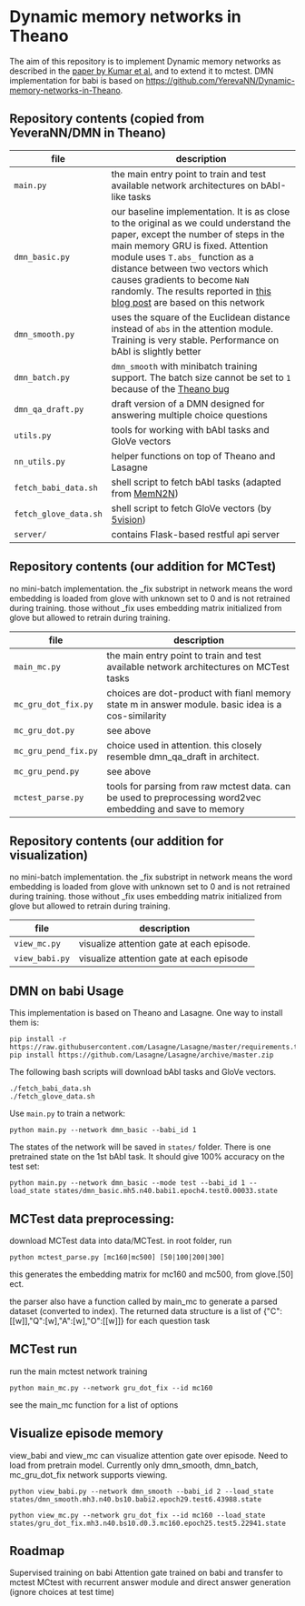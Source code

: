 # Dynamic memory networks in Theano
The aim of this repository is to implement Dynamic memory networks 
as described in the [paper by Kumar et al.](http://arxiv.org/abs/1506.07285)
and to extend it to mctest. DMN implementation for babi is based on https://github.com/YerevaNN/Dynamic-memory-networks-in-Theano.

## Repository contents (copied from YeveraNN/DMN in Theano)

| file | description |
| --- | --- |
| `main.py` | the main entry point to train and test available network architectures on bAbI-like tasks |
| `dmn_basic.py` | our baseline implementation. It is as close to the original as we could understand the paper, except the number of steps in the main memory GRU is fixed. Attention module uses `T.abs_` function as a distance between two vectors which causes gradients to become `NaN` randomly.  The results reported in [this blog post](http://yerevann.github.io/2016/02/05/implementing-dynamic-memory-networks/) are based on this network |
| `dmn_smooth.py` | uses the square of the Euclidean distance instead of `abs` in the attention module. Training is very stable. Performance on bAbI is slightly better |
| `dmn_batch.py` | `dmn_smooth` with minibatch training support. The batch size cannot be set to `1` because of the [Theano bug](https://github.com/Theano/Theano/issues/1772) | 
| `dmn_qa_draft.py` | draft version of a DMN designed for answering multiple choice questions | 
| `utils.py` | tools for working with bAbI tasks and GloVe vectors |
| `nn_utils.py` | helper functions on top of Theano and Lasagne |
| `fetch_babi_data.sh` | shell script to fetch bAbI tasks (adapted from [MemN2N](https://github.com/npow/MemN2N)) |
| `fetch_glove_data.sh` | shell script to fetch GloVe vectors (by [5vision](https://github.com/5vision/kaggle_allen)) |
| `server/` | contains Flask-based restful api server |

## Repository contents (our addition for MCTest)

no mini-batch implementation. the _fix substript in network means the word embedding is loaded from glove with unknown set to 0 and is not retrained during training. those without _fix uses embedding matrix initialized from glove but allowed to retrain during training. 

| file | description |
| --- | --- |
| `main_mc.py` | the main entry point to train and test available network architectures on MCTest tasks |
| `mc_gru_dot_fix.py` | choices are dot-product with fianl memory state m in answer module. basic idea is a cos-similarity |
| `mc_gru_dot.py`  | see above |
| `mc_gru_pend_fix.py` | choice used in attention. this closely resemble dmn_qa_draft in architect. | 
| `mc_gru_pend.py` | see above | 
| `mctest_parse.py` | tools for parsing from raw mctest data. can be used to preprocessing word2vec embedding and save to memory |

## Repository contents (our addition for visualization)

no mini-batch implementation. the _fix substript in network means the word embedding is loaded from glove with unknown set to 0 and is not retrained during training. those without _fix uses embedding matrix initialized from glove but allowed to retrain during training. 

| file | description |
| --- | --- |
| `view_mc.py` | visualize attention gate at each episode. |
| `view_babi.py` | visualize attention gate at each episode |

## DMN on babi Usage

This implementation is based on Theano and Lasagne. One way to install them is:

    pip install -r https://raw.githubusercontent.com/Lasagne/Lasagne/master/requirements.txt
    pip install https://github.com/Lasagne/Lasagne/archive/master.zip

The following bash scripts will download bAbI tasks and GloVe vectors.

    ./fetch_babi_data.sh
    ./fetch_glove_data.sh

Use `main.py` to train a network:

    python main.py --network dmn_basic --babi_id 1

The states of the network will be saved in `states/` folder. 
There is one pretrained state on the 1st bAbI task. It should give 100% accuracy on the test set:

    python main.py --network dmn_basic --mode test --babi_id 1 --load_state states/dmn_basic.mh5.n40.babi1.epoch4.test0.00033.state

## MCTest data preprocessing:
download MCTest data into data/MCTest.
in root folder, run
    
    python mctest_parse.py [mc160|mc500] [50|100|200|300]
    
this generates the embedding matrix for mc160 and mc500, from glove.[50] ect.

the parser also have a function called by main_mc to generate a parsed dataset (converted to index). The returned data structure is a list of {"C":[[w]],"Q":[w],"A":[w],"O":[[w]]} for each question task

## MCTest run
run the main mctest network training
    
    python main_mc.py --network gru_dot_fix --id mc160

see the main_mc function for a list of options

## Visualize episode memory
view_babi and view_mc can visualize attention gate over episode. Need to load from pretrain model. Currently only dmn_smooth, dmn_batch, mc_gru_dot_fix network supports viewing.

    python view_babi.py --network dmn_smooth --babi_id 2 --load_state states/dmn_smooth.mh3.n40.bs10.babi2.epoch29.test6.43988.state
    
    python view_mc.py --network gru_dot_fix --id mc160 --load_state states/gru_dot_fix.mh3.n40.bs10.d0.3.mc160.epoch25.test5.22941.state
    
## Roadmap

Supervised training on babi
Attention gate trained on babi and transfer to mctest
MCtest with recurrent answer module and direct answer generation (ignore choices at test time)

